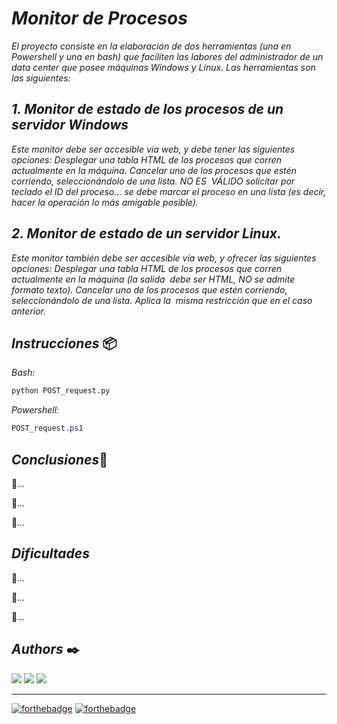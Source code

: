 # ***Monitor de Procesos***

*El proyecto consiste en la elaboración de dos herramientas (una en Powershell y una en bash) que faciliten las labores del administrador de un data center que posee máquinas Windows y Linux.*
*Las herramientas son las siguientes:*

## *1. Monitor de estado de los procesos de un servidor Windows*
*Este monitor debe ser accesible vía web, y debe tener las siguientes opciones:*
*Desplegar una tabla HTML de los procesos que corren actualmente en la máquina.*
*Cancelar uno de los procesos que estén corriendo, seleccionándolo de una lista. NO ES  VÁLIDO solicitar por teclado el ID del proceso... se debe marcar el proceso en una lista (es decir, hacer la operación lo más amigable posible).*  

## *2. Monitor de estado de un servidor Linux.*  
*Este monitor también debe ser accesible vía web, y ofrecer las siguientes opciones:* 
*Desplegar una tabla HTML de los procesos que corren actualmente en la máquina (la salida  debe ser HTML, NO se admite formato texto).*
*Cancelar uno de los procesos que estén corriendo, seleccionándolo de una lista. Aplica la  misma restricción que en el caso anterior.*

## ***Instrucciones*** 📦

*Bash:*

```bash
python POST_request.py
```

*Powershell:*

```powershell
POST_request.ps1
```

## ***Conclusiones***📓

🔸*...*

🔸*...*

🔸*...*

## ***Dificultades***

🔸*...*

🔸*...*

🔸*...*

## ***Authors*** ✒️

<p align="left">
      <a href="https://github.com/gajokremer" target="_blank"> <img src="https://images.weserv.nl/?url=avatars.githubusercontent.com/u/83292625?v=4&h=60&w=60&fit=cover&mask=circle?v=4&h=60&w=60&fit=cover&mask=circle"></a>
  <a href="https://github.com/danielaolartebo" target="_blank"> <img src="https://images.weserv.nl/?url=avatars.githubusercontent.com/u/53228651?v=4&h=60&w=60&fit=cover&mask=circle"></a>
      <a href="https://github.com/SebastianZV010" target="_blank"> <img src="https://images.weserv.nl/?url=avatars.githubusercontent.com/u/84345055?v=4&h=60&w=60&fit=cover&mask=circle"></a>
</p>

---

[![forthebadge](https://forthebadge.com/images/badges/built-with-love.svg)](https://forthebadge.com)
[![forthebadge](https://forthebadge.com/images/badges/for-you.svg)](https://forthebadge.com)
